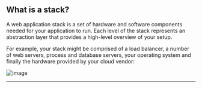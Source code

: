 ## What is a stack?

A web application stack is a set of hardware and software components needed for your application to run. Each level of the stack represents an abstraction layer that provides a high-level overview of your setup.

For example, your stack might be comprised of a load balancer, a number of web servers, process and database servers, your operating system and finally the hardware provided by your cloud vendor:

![image](http://assets.cloud66.com/help/images/rails_stack_workflow.png)

* * *

